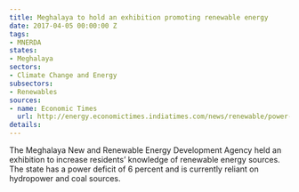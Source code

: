 ```yaml
---
title: Meghalaya to hold an exhibition promoting renewable energy
date: 2017-04-05 00:00:00 Z
tags:
- MNERDA
states:
- Meghalaya
sectors:
- Climate Change and Energy
subsectors:
- Renewables
sources:
- name: Economic Times
  url: http://energy.economictimes.indiatimes.com/news/renewable/power-starved-meghalaya-eyeing-renewable-energy/57884202
details: 
---
```


The Meghalaya New and Renewable Energy Development Agency held an exhibition to increase residents’ knowledge of renewable energy sources. The state has a power deficit of 6 percent and is currently reliant on hydropower and coal sources.
